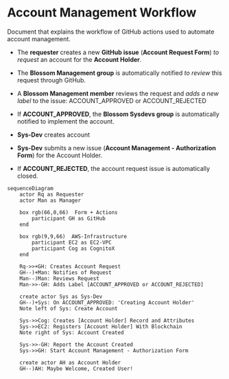 # Account Management Workflow
Document that explains the workflow of GitHub actions used to automate account management.

- The **requester** creates a new **GitHub issue** (**Account Request Form**) *to request* an account for the **Account Holder**.
- The **Blossom Management group** is automatically notified *to review* this request through GitHub.
- A **Blossom Management member** reviews the request and *adds a new label* to the issue: ACCOUNT_APPROVED or ACCOUNT_REJECTED
- If **ACCOUNT_APPROVED**, the **Blossom Sysdevs group** is automatically notified to implement the account.
- **Sys-Dev** creates account
- **Sys-Dev** submits a new issue (**Account Management - Authorization Form**) for the Account Holder.

- If **ACCOUNT_REJECTED**, the account request issue is automatically closed.




```mermaid
sequenceDiagram
    actor Rq as Requester
    actor Man as Manager
        
    box rgb(66,0,66)  Form + Actions
        participant GH as GitHub
    end
    
    box rgb(9,9,66)  AWS-Infrastructure
        participant EC2 as EC2-VPC
        participant Cog as CognitoX
    end

    Rq->>+GH: Creates Account Request
    GH--)+Man: Notifies of Request
    Man--)Man: Reviews Request
    Man->>-GH: Adds Label [ACCOUNT_APPROVED or ACCOUNT_REJECTED]
    
    create actor Sys as Sys-Dev
    GH--)+Sys: On ACCOUNT_APPROVED: 'Creating Account Holder'
    Note left of Sys: Create Account    

    Sys->>Cog: Creates [Account Holder] Record and Attributes
    Sys->>EC2: Registers [Account Holder] With Blockchain
    Note right of Sys: Account Created 

    Sys->>-GH: Report the Account Created
    Sys->>GH: Start Account Management - Authorization Form

    create actor AH as Account Holder
    GH--)AH: Maybe Welcome, Created User!



```
